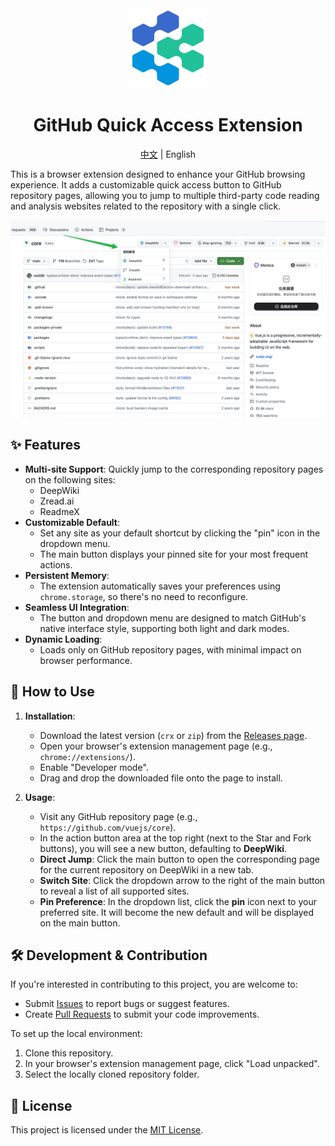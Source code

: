 <div align="center">
  <img src="icons/128.png" alt="Quick Access Extension Icon" width="128" height="128">
  <h1>GitHub Quick Access Extension</h1>

<p align="center">
  <a href="./README.md">中文</a> | English
</p>

</div>

This is a browser extension designed to enhance your GitHub browsing experience. It adds a customizable quick access button to GitHub repository pages, allowing you to jump to multiple third-party code reading and analysis websites related to the repository with a single click.

![Extension Screenshot](example.png)

## ✨ Features

- **Multi-site Support**: Quickly jump to the corresponding repository pages on the following sites:
  - DeepWiki
  - Zread.ai
  - ReadmeX
- **Customizable Default**:
  - Set any site as your default shortcut by clicking the "pin" icon in the dropdown menu.
  - The main button displays your pinned site for your most frequent actions.
- **Persistent Memory**:
  - The extension automatically saves your preferences using `chrome.storage`, so there's no need to reconfigure.
- **Seamless UI Integration**:
  - The button and dropdown menu are designed to match GitHub's native interface style, supporting both light and dark modes.
- **Dynamic Loading**:
  - Loads only on GitHub repository pages, with minimal impact on browser performance.

## 🚀 How to Use

1.  **Installation**:

    - Download the latest version (`crx` or `zip`) from the [Releases page](...).
    - Open your browser's extension management page (e.g., `chrome://extensions/`).
    - Enable "Developer mode".
    - Drag and drop the downloaded file onto the page to install.

2.  **Usage**:
    - Visit any GitHub repository page (e.g., `https://github.com/vuejs/core`).
    - In the action button area at the top right (next to the Star and Fork buttons), you will see a new button, defaulting to **DeepWiki**.
    - **Direct Jump**: Click the main button to open the corresponding page for the current repository on DeepWiki in a new tab.
    - **Switch Site**: Click the dropdown arrow to the right of the main button to reveal a list of all supported sites.
    - **Pin Preference**: In the dropdown list, click the **pin** icon next to your preferred site. It will become the new default and will be displayed on the main button.

## 🛠️ Development & Contribution

If you're interested in contributing to this project, you are welcome to:

- Submit [Issues](...) to report bugs or suggest features.
- Create [Pull Requests](...) to submit your code improvements.

To set up the local environment:

1.  Clone this repository.
2.  In your browser's extension management page, click "Load unpacked".
3.  Select the locally cloned repository folder.

## 📄 License

This project is licensed under the [MIT License](LICENSE).
